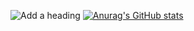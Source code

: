 ![Add a heading](https://user-images.githubusercontent.com/7409132/134819253-09616a0f-0af2-4857-ad85-80551d802b80.png)
[![Anurag's GitHub stats](https://github-readme-stats.vercel.app/api?username=rahmans1)](https://github.com/anuraghazra/github-readme-stats)


